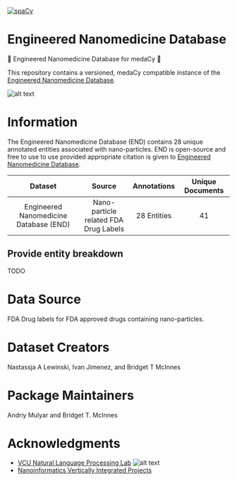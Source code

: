 [![spaCy](https://img.shields.io/badge/built%20with-spaCy-09a3d5.svg)](https://spacy.io)
# Engineered Nanomedicine Database
:hospital: Engineered Nanomedicine Database for medaCy :hospital:

This repository contains a versioned, medaCy compatible instance of the [Engineered Nanomedicine Database](https://www.ncbi.nlm.nih.gov/pmc/articles/PMC5644562/).

![alt text](https://nlp.cs.vcu.edu/images/Edit_NanomedicineDatabase.png "Nanoinformatics")

# Information
The Engineered Nanomedicine Database (END) contains 28 unique annotated entities associated with nano-particles. END is open-source and free to use to use provided appropriate citation
is given to [Engineered Nanomedicine Database](https://www.ncbi.nlm.nih.gov/pmc/articles/PMC5644562/).

| Dataset | Source | Annotations | Unique Documents |
| :-------: | :----------------: |:-------------:| :----:
|Engineered Nanomedicine Database (END)| Nano-particle related FDA Drug Labels| 28 Entities | 41 |


## Provide entity breakdown
TODO

# Data Source
FDA Drug labels for FDA approved drugs containing nano-particles.

Dataset Creators
================
Nastassja A Lewinski, Ivan Jimenez, and Bridget T McInnes

Package Maintainers
===================
Andriy Mulyar and Bridget T. McInnes

Acknowledgments
===============
- [VCU Natural Language Processing Lab](https://nlp.cs.vcu.edu/)     ![alt text](https://nlp.cs.vcu.edu/images/vcu_head_logo "VCU")
- [Nanoinformatics Vertically Integrated Projects](https://rampages.us/nanoinformatics/)
